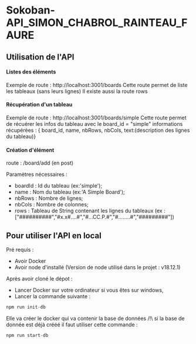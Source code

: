 # Sokoban-API_SIMON_CHABROL_RAINTEAU_FAURE

## Utilisation de l'API

#### Listes des éléments
Exemple de route : http://localhost:3001/boards
Cette route permet de liste les tableaux (sans leurs lignes)
Il existe aussi la route rows

#### Récupération d'un tableau
Exemple de route : http://localhost:3001/boards/simple
Cette route permet de récuérer les infos du tableau avec le board_id = "simple"
informations récupérées : 
{ board_id, name, nbRows, nbCols, text:(description des lignes du tableau)}

#### Création d'élément

route : /board/add (en post)

Paramètres nécessaires :
- boardId : Id du tableau (ex:'simple');
- name : Nom du tableau (ex:'A Simple Board');
- nbRows : Nombre de lignes;
- nbCols : Nombre de colonnes;
- rows : Tableau de String contenant les lignes du tableaux (ex : ["##########","#x.x#....#","#...CC.P.#","#........#","#########"]) 

## Pour utiliser l'API en local

Pré requis :
- Avoir Docker
- Avoir node d'installé (Version de node utilisé dans le projet : v18.12.1)

Après avoir cloné le dépot : 
- Lancer Docker sur votre ordinateur si vous êtes sur windows,
- Lancer la commande suivante :
```js
npm run init-db
```
Elle va créer le docker qui va contenir la base de données
/!\ si la base de donnée est déjà crééé il faut utiliser cette commande :
```js
npm run start-db
```
